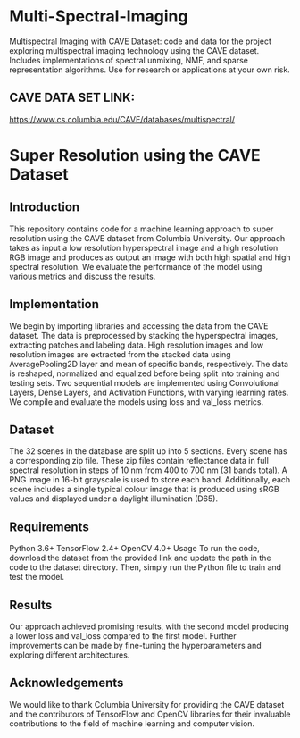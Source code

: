 # Multi-Spectral-Imaging
Multispectral Imaging with CAVE Dataset: code and data for the project exploring multispectral imaging technology using the CAVE dataset. Includes implementations of spectral unmixing, NMF, and sparse representation algorithms. Use for research or applications at your own risk.

## CAVE DATA SET LINK: 
https://www.cs.columbia.edu/CAVE/databases/multispectral/

# Super Resolution using the CAVE Dataset

## Introduction
This repository contains code for a machine learning approach to super resolution using the CAVE dataset from Columbia University. Our approach takes as input a low resolution hyperspectral image and a high resolution RGB image and produces as output an image with both high spatial and high spectral resolution. We evaluate the performance of the model using various metrics and discuss the results.

## Implementation
We begin by importing libraries and accessing the data from the CAVE dataset. The data is preprocessed by stacking the hyperspectral images, extracting patches and labeling data. High resolution images and low resolution images are extracted from the stacked data using AveragePooling2D layer and mean of specific bands, respectively. The data is reshaped, normalized and equalized before being split into training and testing sets. Two sequential models are implemented using Convolutional Layers, Dense Layers, and Activation Functions, with varying learning rates. We compile and evaluate the models using loss and val_loss metrics.

## Dataset
The 32 scenes in the database are split up into 5 sections. Every scene has a corresponding zip file. These zip files contain reflectance data in full spectral resolution in steps of 10 nm from 400 to 700 nm (31 bands total). A PNG image in 16-bit grayscale is used to store each band. Additionally, each scene includes a single typical colour image that is produced using sRGB values and displayed under a daylight illumination (D65).

## Requirements
Python 3.6+
TensorFlow 2.4+
OpenCV 4.0+
Usage
To run the code, download the dataset from the provided link and update the path in the code to the dataset directory. Then, simply run the Python file to train and test the model.

## Results
Our approach achieved promising results, with the second model producing a lower loss and val_loss compared to the first model. Further improvements can be made by fine-tuning the hyperparameters and exploring different architectures.

## Acknowledgements
We would like to thank Columbia University for providing the CAVE dataset and the contributors of TensorFlow and OpenCV libraries for their invaluable contributions to the field of machine learning and computer vision.

